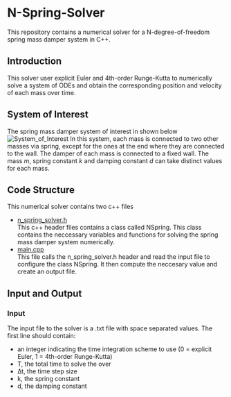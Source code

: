 # N-Spring-Solver

This repository contains a numerical solver for a N-degree-of-freedom spring mass damper system in C++.

## Introduction

This solver user explicit Euler and 4th-order Runge-Kutta to numerically solve a system of ODEs and obtain the corresponding position and velocity of each mass over time.

## System of Interest 

The spring mass damper system of interest in shown below
![System_of_Interest](https://github.com/0-rion/N-Spring-Solver/assets/92618256/1b2b620c-3a83-4ebc-944b-83086176bde9)
In this system, each mass is connected to two other masses via spring, except for the ones at the end where they are connected to the wall. The damper of each mass is connected to a fixed wall. The mass $m$, spring constant $k$ and damping constant $d$ can take distinct values for each mass.

## Code Structure
This numerical solver contains two c++ files 
- [n_spring_solver.h](https://github.com/0-rion/N-Spring-Solver/blob/main/n_spring_solver.h) \
  This c++ header files contains a class called NSpring. This class contains the neccessary variables and functions for solving the spring mass damper system numerically.
- [main.cpp](https://github.com/0-rion/N-Spring-Solver/blob/main/main.cpp) \
  This file calls the n_spring_solver.h header and read the input file to configure the class NSpring. It then compute the neccesary value and create an output file.

## Input and Output
### Input
The input file to the solver is a .txt file with space separated values. The first line should contain: 
- an integer indicating the time integration scheme to use (0 = explicit Euler, 1 = 4th-order Runge-Kutta)
- T, the total time to solve the over
- ∆t, the time step size
- k, the spring constant
- d, the damping constant
